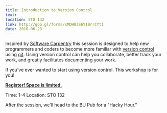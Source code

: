 ```yaml
---
title: Introduction to Version Control 
text: 
location: STO 132
link: http://goo.gl/forms/xMDH83S6Y1BrrCYt1
date: 2016-06-23
---
```


Inspired by [Software Carpentry](http://swcarpentry.github.io/shell-novice/) this session is designed to help new programmers and coders to become more familiar with [version control](https://en.wikipedia.org/wiki/Version_control) using [git](https://git-scm.com/). Using version control can help you collaborate, better track your work, and greatly facilitates documenting your work. 

If you've ever wanted to start using version control. This workshop is for you! 

**[Register! Space is limited.](http://goo.gl/forms/xMDH83S6Y1BrrCYt1)**

Time: 1-4 
Location: STO 132

After the session, we'll head to the BU Pub for a "Hacky Hour." 